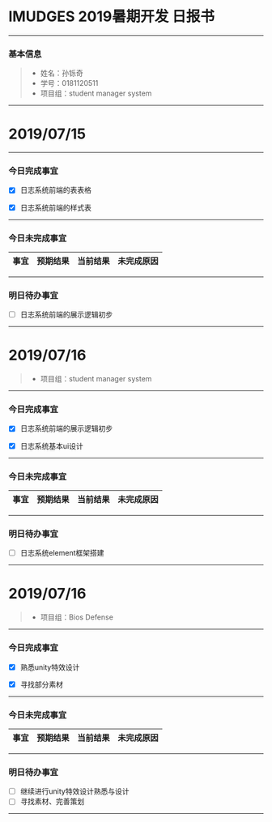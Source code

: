 # IMUDGES 2019暑期开发 日报书
-------


### 基本信息
> * 姓名：孙铄奇
> * 学号：0181120511
> * 项目组：student manager system

-------


# 2019/07/15

-------

### 今日完成事宜
- [x]  日志系统前端的表表格
- [x]  日志系统前端的样式表


-----
### 今日未完成事宜


| 事宜     |预期结果| 当前结果  | 未完成原因   | 
| --------   | -----:  | -----:  | :----:  |


------
### 明日待办事宜
- [ ] 日志系统前端的展示逻辑初步
-------


# 2019/07/16
> * 项目组：student manager system

-------

### 今日完成事宜
- [x]  日志系统前端的展示逻辑初步
- [x]  日志系统基本ui设计


-----
### 今日未完成事宜


| 事宜     |预期结果| 当前结果  | 未完成原因   | 
| --------   | -----:  | -----:  | :----:  |


------
### 明日待办事宜
- [ ] 日志系统element框架搭建
-------


# 2019/07/16
> * 项目组：Bios Defense

-------

### 今日完成事宜
- [x]  熟悉unity特效设计
- [x]  寻找部分素材


-----
### 今日未完成事宜


| 事宜     |预期结果| 当前结果  | 未完成原因   | 
| --------   | -----:  | -----:  | :----:  |


------
### 明日待办事宜
- [ ] 继续进行unity特效设计熟悉与设计
- [ ] 寻找素材、完善策划
-------
